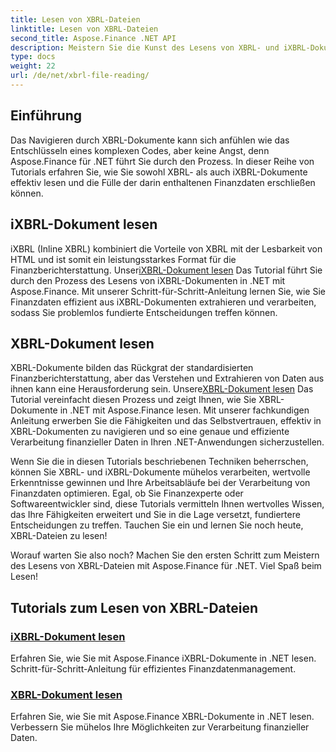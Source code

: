 ```yaml
---
title: Lesen von XBRL-Dateien
linktitle: Lesen von XBRL-Dateien
second_title: Aspose.Finance .NET API
description: Meistern Sie die Kunst des Lesens von XBRL- und iXBRL-Dokumenten in .NET mit Aspose.Finance-Tutorials. Verbessern Sie mühelos Ihre Fähigkeiten zur Verarbeitung finanzieller Daten.
type: docs
weight: 22
url: /de/net/xbrl-file-reading/
---
```

## Einführung

Das Navigieren durch XBRL-Dokumente kann sich anfühlen wie das Entschlüsseln eines komplexen Codes, aber keine Angst, denn Aspose.Finance für .NET führt Sie durch den Prozess. In dieser Reihe von Tutorials erfahren Sie, wie Sie sowohl XBRL- als auch iXBRL-Dokumente effektiv lesen und die Fülle der darin enthaltenen Finanzdaten erschließen können.

## iXBRL-Dokument lesen

iXBRL (Inline XBRL) kombiniert die Vorteile von XBRL mit der Lesbarkeit von HTML und ist somit ein leistungsstarkes Format für die Finanzberichterstattung. Unser[iXBRL-Dokument lesen](./read-ixbrl-document/) Das Tutorial führt Sie durch den Prozess des Lesens von iXBRL-Dokumenten in .NET mit Aspose.Finance. Mit unserer Schritt-für-Schritt-Anleitung lernen Sie, wie Sie Finanzdaten effizient aus iXBRL-Dokumenten extrahieren und verarbeiten, sodass Sie problemlos fundierte Entscheidungen treffen können.

## XBRL-Dokument lesen

 XBRL-Dokumente bilden das Rückgrat der standardisierten Finanzberichterstattung, aber das Verstehen und Extrahieren von Daten aus ihnen kann eine Herausforderung sein. Unsere[XBRL-Dokument lesen](./read-xbrl-document/) Das Tutorial vereinfacht diesen Prozess und zeigt Ihnen, wie Sie XBRL-Dokumente in .NET mit Aspose.Finance lesen. Mit unserer fachkundigen Anleitung erwerben Sie die Fähigkeiten und das Selbstvertrauen, effektiv in XBRL-Dokumenten zu navigieren und so eine genaue und effiziente Verarbeitung finanzieller Daten in Ihren .NET-Anwendungen sicherzustellen.

Wenn Sie die in diesen Tutorials beschriebenen Techniken beherrschen, können Sie XBRL- und iXBRL-Dokumente mühelos verarbeiten, wertvolle Erkenntnisse gewinnen und Ihre Arbeitsabläufe bei der Verarbeitung von Finanzdaten optimieren. Egal, ob Sie Finanzexperte oder Softwareentwickler sind, diese Tutorials vermitteln Ihnen wertvolles Wissen, das Ihre Fähigkeiten erweitert und Sie in die Lage versetzt, fundiertere Entscheidungen zu treffen. Tauchen Sie ein und lernen Sie noch heute, XBRL-Dateien zu lesen!

Worauf warten Sie also noch? Machen Sie den ersten Schritt zum Meistern des Lesens von XBRL-Dateien mit Aspose.Finance für .NET. Viel Spaß beim Lesen!
## Tutorials zum Lesen von XBRL-Dateien
### [iXBRL-Dokument lesen](./read-ixbrl-document/)
Erfahren Sie, wie Sie mit Aspose.Finance iXBRL-Dokumente in .NET lesen. Schritt-für-Schritt-Anleitung für effizientes Finanzdatenmanagement.
### [XBRL-Dokument lesen](./read-xbrl-document/)
Erfahren Sie, wie Sie mit Aspose.Finance XBRL-Dokumente in .NET lesen. Verbessern Sie mühelos Ihre Möglichkeiten zur Verarbeitung finanzieller Daten.